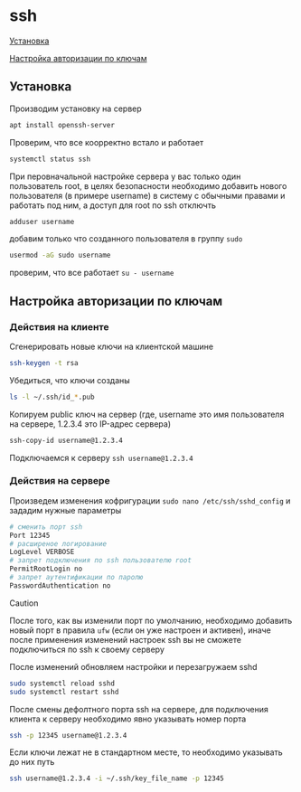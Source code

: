 # ssh
[Установка](#Установка)

[Настройка авторизации по ключам](#Ключи)

## <a id="Установка">Установка</a>
Производим установку на сервер
```bash
apt install openssh-server
```
Проверим, что все коорректно встало и работает
```bash
systemctl status ssh
```
При перовначальной настройке сервера у вас только один пользователь root, в целях безопасности необходимо добавить нового пользователя (в примере username) в систему с обычными правами и работать под ним, а доступ для root по ssh отключть
```bash
adduser username
```
добавим только что созданного пользователя в группу `sudo`
```bash
usermod -aG sudo username
```
проверим, что все работает `su - username`

## <a id="Ключи">Настройка авторизации по ключам</a>
### Действия на клиенте
Сгенерировать новые ключи на клиентской машине
```bash
ssh-keygen -t rsa
```
Убедиться, что ключи созданы
```bash
ls -l ~/.ssh/id_*.pub
```
Копируем public ключ на сервер (где, username это имя пользователя на сервере, 1.2.3.4 это IP-адрес сервера)
```bash
ssh-copy-id username@1.2.3.4
```
Подключаемся к серверу `ssh username@1.2.3.4`

### Действия на сервере
Произведем изменения кофригурации `sudo nano /etc/ssh/sshd_config` и зададим нужные параметры
```bash
# сменить порт ssh
Port 12345
# расширеное логирование
LogLevel VERBOSE
# запрет подключения по ssh пользователю root
PermitRootLogin no
# запрет аутентификации по паролю
PasswordAuthentication no
```
> [!CAUTION]
> После того, как вы изменили порт по умолчанию, необходимо добавить новый порт в правила `ufw` (если он уже настроен и активен), иначе после применения изменений настроек ssh вы не сможете подключиться по ssh к своему серверу

После изменений обновляем настройки и перезагружаем sshd
```bash
sudo systemctl reload sshd
sudo systemctl restart sshd
```


После смены дефолтного порта ssh на сервере, для подключения клиента к серверу необходимо явно указывать номер порта
```bash
ssh -p 12345 username@1.2.3.4
```
Если ключи лежат не в стандартном месте, то необходимо указывать до них путь
```bash
ssh username@1.2.3.4 -i ~/.ssh/key_file_name -p 12345
```